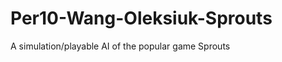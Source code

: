 Per10-Wang-Oleksiuk-Sprouts
===========================

A simulation/playable AI of the popular game Sprouts
